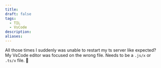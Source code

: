 ```yaml
---
title: 
draft: false
tags:
  - TIL
  - VsCode
description: 
aliases:
---
```

All those times I suddenly was unable to restart my ts server like expected? My VsCode editor was focused on the wrong file. Needs to be a `.js/x` or  `.ts/x` file. 🫠 